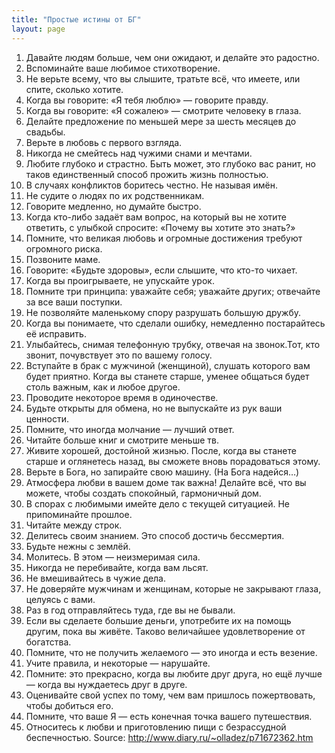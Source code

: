 ```yaml
---
title: "Простые истины от БГ"
layout: page 
---
```

  1. Давайте людям больше, чем они ожидают, и делайте это радостно.
  2. Вспоминайте ваше любимое стихотворение.
  3. Не верьте всему, что вы слышите, тратьте всё, что имеете, или спите, сколько хотите.
  4. Когда вы говорите: «Я тебя люблю» — говорите правду.
  5. Когда вы говорите: «Я сожалею» — смотрите человеку в глаза.
  6. Делайте предложение по меньшей мере за шесть месяцев до свадьбы.
  7. Верьте в любовь с первого взгляда.
  8. Никогда не смейтесь над чужими снами и мечтами.
  9. Любите глубоко и страстно. Быть может, это глубоко вас ранит, но таков единственный способ прожить жизнь полностью.
  10. В случаях конфликтов боритесь честно. Не называя имён.
  11. Не судите о людях по их родственникам.
  12. Говорите медленно, но думайте быстро.
  13. Когда кто-либо задаёт вам вопрос, на который вы не хотите ответить, с улыбкой спросите: «Почему вы хотите это знать?»
  14. Помните, что великая любовь и огромные достижения требуют огромного риска.
  15. Позвоните маме.
  16. Говорите: «Будьте здоровы», если слышите, что кто-то чихает.
  17. Когда вы проигрываете, не упускайте урок.
  18. Помните три принципа: уважайте себя; уважайте других; отвечайте за все ваши поступки.
  19. Не позволяйте маленькому спору разрушать большую дружбу.
  20. Когда вы понимаете, что сделали ошибку, немедленно постарайтесь её исправить.
  21. Улыбайтесь, снимая телефонную трубку, отвечая на звонок.Тот, кто звонит, почувствует это по вашему голосу.
  22. Вступайте в брак с мужчиной (женщиной), слушать которого вам будет приятно. Когда вы станете старше, уменее общаться будет столь важным, как и любое другое.
  23. Проводите некоторое время в одиночестве.
  24. Будьте открыты для обмена, но не выпускайте из рук ваши ценности.
  25. Помните, что иногда молчание — лучший ответ.
  26. Читайте больше книг и смотрите меньше тв.
  27. Живите хорошей, достойной жизнью. После, когда вы станете старше и оглянетесь назад, вы сможете вновь порадоваться этому.
  28. Верьте в Бога, но запирайте свою машину. (На Бога надейся…)
  29. Атмосфера любви в вашем доме так важна! Делайте всё, что вы можете, чтобы создать спокойный, гармоничный дом.
  30. В спорах с любимыми имейте дело с текущей ситуацией. Не припоминайте прошлое.
  31. Читайте между строк.
  32. Делитесь своим знанием. Это способ достичь бессмертия.
  33. Будьте нежны с землёй.
  34. Молитесь. В этом — неизмеримая сила.
  35. Никогда не перебивайте, когда вам льсят.
  36. Не вмешивайтесь в чужие дела.
  37. Не доверяйте мужчинам и женщинам, которые не закрывают глаза, целуясь с вами.
  38. Раз в год отправляйтесь туда, где вы не бывали.
  39. Если вы сделаете большие деньги, употребите их на помощь другим, пока вы живёте. Таково величайшее удовлетворение от богатства.
  40. Помните, что не получить желаемого — это иногда и есть везение.
  41. Учите правила, и некоторые — нарушайте.
  42. Помните: это прекрасно, когда вы любите друг друга, но ещё лучше — когда вы нуждаетесь друг в друге.
  43. Оценивайте свой успех по тому, чем вам пришлось пожертвовать, чтобы добиться его.
  44. Помните, что ваше Я — есть конечная точка вашего путешествия.
  45. Относитесь к любви и приготовлению пищи с безрассудной беспечностью.
Source: http://www.diary.ru/~olladez/p71672362.htm 
